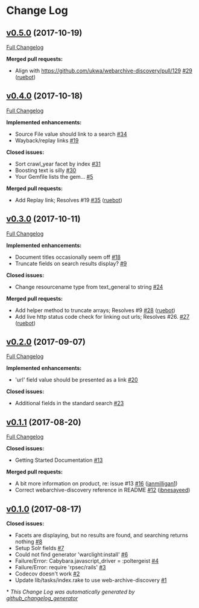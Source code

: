# Change Log

## [v0.5.0](https://github.com/archivesunleashed/warclight/tree/v0.5.0) (2017-10-19)
[Full Changelog](https://github.com/archivesunleashed/warclight/compare/v0.4.0...v0.5.0)

**Merged pull requests:**

- Align with https://github.com/ukwa/webarchive-discovery/pull/129 [\#29](https://github.com/archivesunleashed/warclight/pull/29) ([ruebot](https://github.com/ruebot))

## [v0.4.0](https://github.com/archivesunleashed/warclight/tree/v0.4.0) (2017-10-18)
[Full Changelog](https://github.com/archivesunleashed/warclight/compare/v0.3.0...v0.4.0)

**Implemented enhancements:**

- Source File value should link to a search [\#34](https://github.com/archivesunleashed/warclight/issues/34)
- Wayback/replay links [\#19](https://github.com/archivesunleashed/warclight/issues/19)

**Closed issues:**

- Sort crawl\_year facet by index [\#31](https://github.com/archivesunleashed/warclight/issues/31)
- Boosting text is silly [\#30](https://github.com/archivesunleashed/warclight/issues/30)
- Your Gemfile lists the gem... [\#5](https://github.com/archivesunleashed/warclight/issues/5)

**Merged pull requests:**

- Add Replay link; Resolves \#19 [\#35](https://github.com/archivesunleashed/warclight/pull/35) ([ruebot](https://github.com/ruebot))

## [v0.3.0](https://github.com/archivesunleashed/warclight/tree/v0.3.0) (2017-10-11)
[Full Changelog](https://github.com/archivesunleashed/warclight/compare/v0.2.0...v0.3.0)

**Implemented enhancements:**

- Document titles occasionally seem off [\#18](https://github.com/archivesunleashed/warclight/issues/18)
- Truncate fields on search results display? [\#9](https://github.com/archivesunleashed/warclight/issues/9)

**Closed issues:**

- Change resourcename type from text\_general to string [\#24](https://github.com/archivesunleashed/warclight/issues/24)

**Merged pull requests:**

- Add helper method to truncate arrays; Resolves \#9 [\#28](https://github.com/archivesunleashed/warclight/pull/28) ([ruebot](https://github.com/ruebot))
- Add live http status code check for linking out urls; Resolves \#26. [\#27](https://github.com/archivesunleashed/warclight/pull/27) ([ruebot](https://github.com/ruebot))

## [v0.2.0](https://github.com/archivesunleashed/warclight/tree/v0.2.0) (2017-09-07)
[Full Changelog](https://github.com/archivesunleashed/warclight/compare/v0.1.1...v0.2.0)

**Implemented enhancements:**

- 'url' field value should be presented as a link [\#20](https://github.com/archivesunleashed/warclight/issues/20)

**Closed issues:**

- Additional fields in the standard search [\#23](https://github.com/archivesunleashed/warclight/issues/23)

## [v0.1.1](https://github.com/archivesunleashed/warclight/tree/v0.1.1) (2017-08-20)
[Full Changelog](https://github.com/archivesunleashed/warclight/compare/v0.1.0...v0.1.1)

**Closed issues:**

- Getting Started Documentation [\#13](https://github.com/archivesunleashed/warclight/issues/13)

**Merged pull requests:**

- A bit more information on product, re: issue \#13 [\#16](https://github.com/archivesunleashed/warclight/pull/16) ([ianmilligan1](https://github.com/ianmilligan1))
- Correct webarchive-discovery reference in README [\#12](https://github.com/archivesunleashed/warclight/pull/12) ([ibnesayeed](https://github.com/ibnesayeed))

## [v0.1.0](https://github.com/archivesunleashed/warclight/tree/v0.1.0) (2017-08-17)
**Closed issues:**

- Facets are displaying, but no results are found, and searching returns nothing [\#8](https://github.com/archivesunleashed/warclight/issues/8)
- Setup Solr fields [\#7](https://github.com/archivesunleashed/warclight/issues/7)
- Could not find generator 'warclight:install' [\#6](https://github.com/archivesunleashed/warclight/issues/6)
- Failure/Error: Cabybara.javascript\_driver = :poltergeist [\#4](https://github.com/archivesunleashed/warclight/issues/4)
- Failure/Error: require 'rpsec/rails' [\#3](https://github.com/archivesunleashed/warclight/issues/3)
- Codecov doesn't work [\#2](https://github.com/archivesunleashed/warclight/issues/2)
- Update lib/tasks/index.rake to use web-archive-discovery [\#1](https://github.com/archivesunleashed/warclight/issues/1)



\* *This Change Log was automatically generated by [github_changelog_generator](https://github.com/skywinder/Github-Changelog-Generator)*